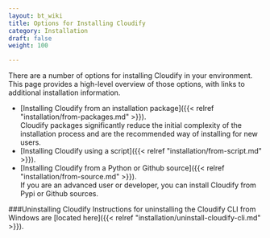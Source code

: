 ```yaml
---
layout: bt_wiki
title: Options for Installing Cloudify
category: Installation
draft: false
weight: 100

---
```

There are a number of options for installing Cloudify in your environment. This page provides a high-level overview of those options, with links to additional installation information.
* [Installing Cloudify from an installation package]({{< relref "installation/from-packages.md" >}}).  
  Cloudify packages significantly reduce the initial complexity of the installation process and are the recommended way of installing for new users.
* [Installing Cloudify using a script]({{< relref "installation/from-script.md" >}}).
* [Installing Cloudify from a Python or Github source]({{< relref "installation/from-source.md" >}}).  
  If you are an advanced user or developer, you can install Cloudify from Pypi or Github sources.

###Uninstalling Cloudify
Instructions for uninstalling the Cloudify CLI from Windows are [located here]({{< relref "installation/uninstall-cloudify-cli.md" >}}).